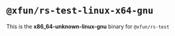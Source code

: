 # `@xfun/rs-test-linux-x64-gnu`

This is the **x86_64-unknown-linux-gnu** binary for `@xfun/rs-test`
